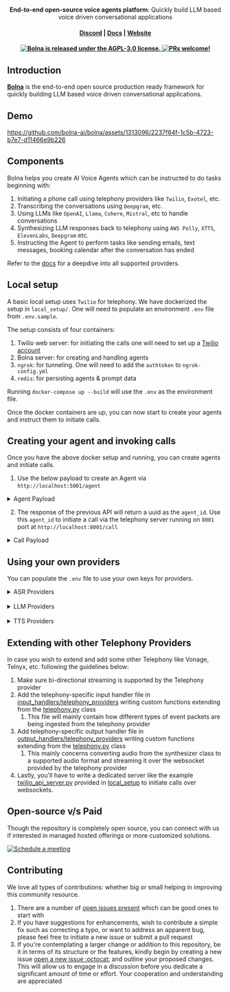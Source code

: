 <h1 align="center">
</h1>
<p align="center">
  <p align="center"><b>End-to-end open-source voice agents platform</b>: Quickly build LLM based voice driven conversational applications</p>
</p>

<h4 align="center">
  <a href="https://discord.gg/yDfcqreByj">Discord</a> |
  <a href="https://docs.bolna.dev">Docs</a> |
  <a href="https://bolna.dev">Website</a>
</h4>

<h4 align="center">
  <a href="https://github.com/bolna-ai/bolna/blob/main/LICENSE">
    <img src="https://img.shields.io/badge/license-AGPL--3.0-blue.svg" alt="Bolna is released under the AGPL-3.0 license." />
  </a>
  <a href="https://github.com/bolna-ai/bolna/blob/main/CONTRIBUTING.md">
    <img src="https://img.shields.io/badge/PRs-Welcome-brightgreen" alt="PRs welcome!" />
  </a>
</h4>


## Introduction

**[Bolna](https://bolna.dev)** is the end-to-end open source production ready framework for quickly building LLM based voice driven conversational applications.


## Demo
https://github.com/bolna-ai/bolna/assets/1313096/2237f64f-1c5b-4723-b7e7-d11466e9b226



## Components
Bolna helps you create AI Voice Agents which can be instructed to do tasks beginning with:

1. Initiating a phone call using telephony providers like `Twilio`, `Exotel`, etc.
2. Transcribing the conversations using `Deepgram`, etc.
3. Using LLMs like `OpenAI`, `Llama`, `Cohere`, `Mistral`,  etc to handle conversations
4. Synthesizing LLM responses back to telephony using `AWS Polly`, `XTTS`, `ElevenLabs`, `Deepgram` etc.
5. Instructing the Agent to perform tasks like sending emails, text messages, booking calendar after the conversation has ended

Refer to the [docs](https://docs.bolna.dev/providers) for a deepdive into all supported providers.


## Local setup
A basic local setup uses `Twilio` for telephony. We have dockerized the setup in `local_setup/`. One will need to populate an environment `.env` file from `.env.sample`.

The setup consists of four containers:

1. Twilio web server: for initiating the calls one will need to set up a [Twilio account]([https://www.twilio.com/docs/usage/tutorials/how-to-use-your-free-trial-account](https://www.twilio.com/docs/messaging/guides/how-to-use-your-free-trial-account))
2. Bolna server: for creating and handling agents 
3. `ngrok`: for tunneling. One will need to add the `authtoken` to `ngrok-config.yml`
4. `redis`: for persisting agents & prompt data

Running `docker-compose up --build` will use the `.env` as the environment file.

Once the docker containers are up, you can now start to create your agents and instruct them to initiate calls.



## Creating your agent and invoking calls
Once you have the above docker setup and running, you can create agents and initiate calls.
1. Use the below payload to create an Agent via `http://localhost:5001/agent`

<details>
<summary>Agent Payload</summary><br>

```yaml
{
    "agent_config": {
        "agent_name": "Alfred",
        "agent_type": "other",
        "agent_welcome_message": "Welcome",
        "tasks": [
            {
                "task_type": "conversation",
                "toolchain": {
                    "execution": "parallel",
                    "pipelines": [
                        [
                            "transcriber",
                            "llm",
                            "synthesizer"
                        ]
                    ]
                },
                "tools_config": {
                    "input": {
                        "format": "pcm",
                        "provider": "twilio"
                    },
                    "llm_agent": {
                        "agent_flow_type": "streaming",
                        "family": "openai",
                        "request_json": true,
                        "model": "gpt-3.5-turbo-16k",
                        "use_fallback": true
                    },
                    "output": {
                        "format": "pcm",
                        "provider": "twilio"
                    },
                    "synthesizer": {
                        "audio_format": "wav",
                        "provider": "elevenlabs",
                        "stream": true,
                        "provider_config": {
                            "voice": "Meera - high quality, emotive",
                            "model": "eleven_multilingual_v2",
                            "voice_id": "TTa58Hl9lmhnQEvhp1WM"
                        },
                        "buffer_size": 100.0
                    },
                    "transcriber": {
                        "encoding": "linear16",
                        "language": "en",
                        "model": "deepgram",
                        "stream": true
                    }
                },
                "task_config": {
                    "hangup_after_silence": 30.0
                }
            }
        ]
    },
    "agent_prompts": {
        "task_1": {
            "system_prompt": "Ask if they are coming for party tonight"
        }
    }
}
```
</details>

2. The response of the previous API will return a uuid as the `agent_id`. Use this `agent_id` to initiate a call via the telephony server running on `8001` port at `http://localhost:8001/call`

<details>
<summary>Call Payload</summary><br>

```yaml
{
    "agent_id": "4c19700b-227c-4c2d-8bgf-42dfe4b240fc",
    "recipient_phone_number": "+19876543210",
}
```
</details>


## Using your own providers
You can populate the `.env` file to use your own keys for providers.

<details>

<summary>ASR Providers</summary><br>
These are the current supported ASRs Providers:

| Provider     | Environment variable to be added in `.env` file |
|--------------|-------------------------------------------------|
| Deepgram     | `DEEPGRAM_AUTH_TOKEN`                           |

</details>
&nbsp;<br>

<details>
<summary>LLM Providers</summary><br>
Bolna uses LiteLLM package to support multiple LLM integrations.

These are the current supported LLM Provider Family:
https://github.com/bolna-ai/bolna/blob/c8a0d1428793d4df29133119e354bc2f85a7ca76/bolna/providers.py#L19-L28

For LiteLLM based LLMs, add either of the following to the `.env` file depending on your use-case:<br><br>
`LITELLM_MODEL_API_KEY`: API Key of the LLM<br>
`LITELLM_MODEL_API_BASE`: URL of the hosted LLM<br>
`LITELLM_MODEL_API_VERSION`: API VERSION for LLMs like Azure

For LLMs hosted via VLLM, add the following to the `.env` file:<br>
`VLLM_SERVER_BASE_URL`: URL of the hosted LLM using VLLM

</details>
&nbsp;<br>

<details>

<summary>TTS Providers</summary><br>
These are the current supported TTS Providers:
https://github.com/bolna-ai/bolna/blob/c8a0d1428793d4df29133119e354bc2f85a7ca76/bolna/providers.py#L7-L14

| Provider   | Environment variable to be added in `.env` file  |
|------------|--------------------------------------------------|
| AWS Polly  | Accessed from system wide credentials via ~/.aws |
| Elevenlabs | `ELEVENLABS_API_KEY`                             |
| OpenAI     | `OPENAI_API_KEY`                                 |
| Deepgram   | `DEEPGRAM_AUTH_TOKEN`                            |

</details>


## Extending with other Telephony Providers
In case you wish to extend and add some other Telephony like Vonage, Telnyx, etc. following the guidelines below:
1. Make sure bi-directional streaming is supported by the Telephony provider
2. Add the telephony-specific input handler file in [input_handlers/telephony_providers](https://github.com/bolna-ai/bolna/tree/master/bolna/input_handlers/telephony_providers) writing custom functions extending from the [telephony.py](https://github.com/bolna-ai/bolna/blob/master/bolna/input_handlers/telephony.py) class
   1. This file will mainly contain how different types of event packets are being ingested from the telephony provider
3. Add telephony-specific output handler file in [output_handlers/telephony_providers](https://github.com/bolna-ai/bolna/tree/master/bolna/output_handlers/telephony_providers) writing custom functions extending from the [telephony.py](https://github.com/bolna-ai/bolna/blob/master/bolna/output_handlers/telephony.py) class
   1. This mainly concerns converting audio from the synthesizer class to a supported audio format and streaming it over the websocket provided by the telephony provider
4. Lastly, you'll have to write a dedicated server like the example [twilio_api_server.py](https://github.com/bolna-ai/bolna/blob/master/local_setup/telephony_server/twilio_api_server.py) provided in [local_setup](https://github.com/bolna-ai/bolna/blob/master/local_setup/telephony_server) to initiate calls over websockets.

## Open-source v/s Paid
Though the repository is completely open source, you can connect with us if interested in managed hosted offerings or more customized solutions.

<a href="https://calendly.com/bolna/30min"><img alt="Schedule a meeting" src="https://cdn.cookielaw.org/logos/122ecfc3-4694-42f1-863f-2db42d1b1e68/0bcbbcf4-9b83-4684-ba59-bc913c0d5905/c21bea90-f4f1-43d1-8118-8938bbb27a9d/logo.png" /></a>


## Contributing
We love all types of contributions: whether big or small helping in improving this community resource.

1. There are a number of [open issues present](https://github.com/bolna-ai/bolna/issues) which can be good ones to start with
2. If you have suggestions for enhancements, wish to contribute a simple fix such as correcting a typo, or want to address an apparent bug, please feel free to initiate a new issue or submit a pull request
2. If you're contemplating a larger change or addition to this repository, be it in terms of its structure or the features, kindly begin by creating a new issue [open a new issue :octocat:](https://github.com/bolna-ai/bolna/issues/new) and outline your proposed changes. This will allow us to engage in a discussion before you dedicate a significant amount of time or effort. Your cooperation and understanding are appreciated
